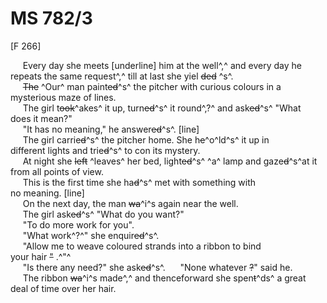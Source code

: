 # MS 782/3

[F 266]

&nbsp;&nbsp;&nbsp;&nbsp;&nbsp;Every day she meets [underline] him at the well^,^ and every day he \
repeats the same request^,^ till at last she yiel ~~ded~~ ^s^. \
&nbsp;&nbsp;&nbsp;&nbsp;&nbsp;~~The~~ ^Our^ man paint~~ed~~^s^ the pitcher with curious colours in a \
mysterious maze of lines. \
&nbsp;&nbsp;&nbsp;&nbsp;&nbsp;The girl t~~ook~~^akes^ it up, turn~~ed~~^s^ it round^,?^ and ask~~ed~~^s^ "What \
does it mean?" \
&nbsp;&nbsp;&nbsp;&nbsp;&nbsp;"It has no meaning," he answer~~ed~~^s^.
[line]  \
&nbsp;&nbsp;&nbsp;&nbsp;&nbsp;The girl carrie~~d~~^s^ the pitcher home. She h~~e~~^o^ld^s^ it up in \
different  lights and trie~~d~~^s^ to con its mystery. \
&nbsp;&nbsp;&nbsp;&nbsp;&nbsp;At night she ~~left~~ ^leaves^ her bed, light~~ed~~^s^ ^a^ lamp and gaze~~d~~^s^at it \
from all points of view. \
&nbsp;&nbsp;&nbsp;&nbsp;&nbsp;This is the first time she ha~~d~~^s^ met with something with \
no meaning. 
[line] \
&nbsp;&nbsp;&nbsp;&nbsp;&nbsp;On the next day, the man ~~wa~~^i^s again near the well. \
&nbsp;&nbsp;&nbsp;&nbsp;&nbsp;The girl ask~~ed~~^s^ "What do you want?" \
&nbsp;&nbsp;&nbsp;&nbsp;&nbsp;"To do more work for you". \
&nbsp;&nbsp;&nbsp;&nbsp;&nbsp;"What work^?^" she enquir~~ed~~^s^. \
&nbsp;&nbsp;&nbsp;&nbsp;&nbsp;"Allow me to weave coloured strands into a ribbon to bind \
your hair ~~"~~ .^"^ \
&nbsp;&nbsp;&nbsp;&nbsp;&nbsp;"Is there any need?" she ask~~ed~~^s^. 
&nbsp;&nbsp;&nbsp;&nbsp;&nbsp;"None whatever ~~?~~" said he. \
&nbsp;&nbsp;&nbsp;&nbsp;&nbsp;The ribbon ~~wa~~^i^s made^,^ and thenceforward she spen~~t~~^ds^ a great \
deal of time over her hair.
